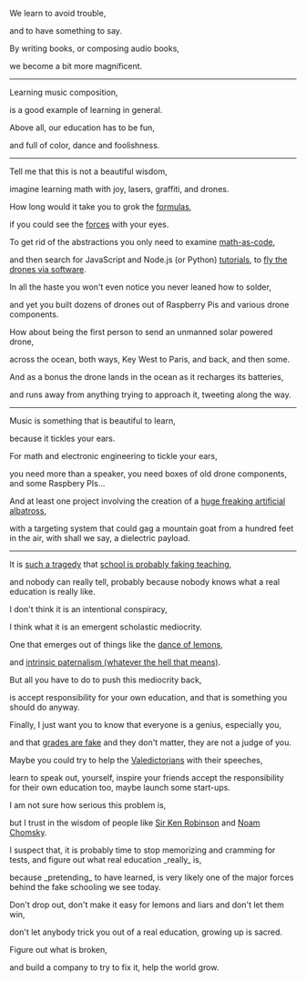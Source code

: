 We learn to avoid trouble,

and to have something to say.

By writing books, or composing audio books,

we become a bit more magnificent.

---

Learning music composition,

is a good example of learning in general.

Above all, our education has to be fun,

and full of color, dance and foolishness.

---

Tell me that this is not a beautiful wisdom,

imagine learning math with joy, lasers, graffiti, and drones.

How long would it take you to grok the [formulas](https://www.youtube.com/watch?v=GVAdqcQ4jzM),

if you could see the [forces](https://www.youtube.com/watch?v=u-LfLW9Kgis) with your eyes.

To get rid of the abstractions you only need to examine [math-as-code](https://github.com/Jam3/math-as-code),

and then search for JavaScript and Node.js (or Python) [tutorials](https://www.youtube.com/results?search_query=drone+coding+programming), to [fly the drones via software](https://www.youtube.com/watch?v=X3Vzx3BkC84).

In all the haste you won't even notice you never leaned how to solder,

and yet you built dozens of drones out of Raspberry Pis and various drone components.

How about being the first person to send an unmanned solar powered drone,

across the ocean, both ways, Key West to Paris, and back, and then some.

And as a bonus the drone lands in the ocean as it recharges its batteries,

and runs away from anything trying to approach it, tweeting along the way.

---

Music is something that is beautiful to learn,

because it tickles your ears.

For math and electronic engineering to tickle your ears,

you need more than a speaker, you need boxes of old drone components, and some Raspbery PIs...

And at least one project involving the creation of a [huge freaking artificial albatross](https://www.youtube.com/watch?v=Fg_JcKSHUtQ),

with a targeting system that could gag a mountain goat from a hundred feet in the air, with shall we say, a dielectric payload.

---

It is [such a tragedy](https://www.youtube.com/watch?v=DdNAUJWJN08) that [school is probably faking teaching](https://www.youtube.com/watch?v=DzSnvxejenY),

and nobody can really tell, probably because nobody knows what a real education is really like.

I don't think it is an intentional conspiracy,

I think what it is an emergent scholastic mediocrity.

One that emerges out of things like the [dance of lemons](https://www.youtube.com/watch?v=5Hh6uHUx728),

and [intrinsic paternalism (whatever the hell that means)](https://www.youtube.com/watch?v=mmtEiOs50u0).

But all you have to do to push this mediocrity back,

is accept responsibility for your own education, and that is something you should do anyway.

Finally, I just want you to know that everyone is a genius, especially you,

and that [grades are fake](https://www.youtube.com/watch?v=DzSnvxejenY) and they don't matter, they are not a judge of you.

Maybe you could try to help the [Valedictorians](https://www.youtube.com/watch?v=9M4tdMsg3ts) with their speeches,

learn to speak out, yourself, inspire your friends accept the responsibility for their own education too, maybe launch some start-ups.

I am not sure how serious this problem is,

but I trust in the wisdom of people like [Sir Ken Robinson](https://www.youtube.com/watch?v=17fbxRQgMlU) and [Noam Chomsky](https://www.youtube.com/watch?v=e_EgdShO1K8).

I suspect that, it is probably time to stop memorizing and cramming for tests, and figure out what real education \_really\_ is,

because \_pretending\_ to have learned, is very likely one of the major forces behind the fake schooling we see today.

Don't drop out, don't make it easy for lemons and liars and don't let them win,

don't let anybody trick you out of a real education, growing up is sacred.

Figure out what is broken,

and build a company to try to fix it, help the world grow.
